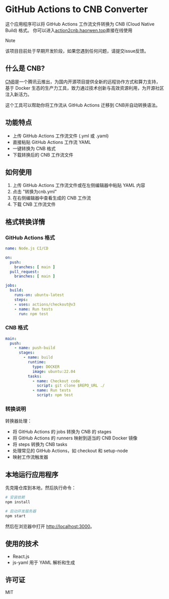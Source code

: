 # GitHub Actions to CNB Converter

这个应用程序可以将 GitHub Actions 工作流文件转换为 CNB (Cloud Native Build) 格式。
你可以进入[action2cnb.haorwen.top](https://action2cnb.haorwen.top/)直接在线使用

> [!NOTE]
> 该项目目前处于早期开发阶段，如果您遇到任何问题，请提交issue反馈。

## 什么是 CNB?
[CNB](https://docs.cnb.cool/)是一个腾讯云推出，为国内开源项目提供全新的远程协作方式和算力支持，基于 Docker 生态的生产力工具，致力通过技术创新与高效资源利用，为开源社区注入新活力。

这个工具可以帮助你将工作流从 GitHub Actions 迁移到 CNB并自动转换语法。

## 功能特点

- 上传 GitHub Actions 工作流文件 (.yml 或 .yaml)
- 直接粘贴 GitHub Actions 工作流 YAML
- 一键转换为 CNB 格式
- 下载转换后的 CNB 工作流文件

## 如何使用

1. 上传 GitHub Actions 工作流文件或在左侧编辑器中粘贴 YAML 内容
2. 点击 "转换为cnb.yml"
3. 在右侧编辑器中查看生成的 CNB 工作流
4. 下载 CNB 工作流文件

## 格式转换详情

### GitHub Actions 格式
```yaml
name: Node.js CI/CD

on:
  push:
    branches: [ main ]
  pull_request:
    branches: [ main ]

jobs:
  build:
    runs-on: ubuntu-latest
    steps:
    - uses: actions/checkout@v3
    - name: Run tests
      run: npm test
```

### CNB 格式
```yaml
main:
  push:
    - name: push-build
      stages:
        - name: build
          runtime:
            type: DOCKER
            image: ubuntu:22.04
          tasks:
            - name: Checkout code
              script: git clone $REPO_URL ./
            - name: Run tests
              script: npm test
```

### 转换说明

转换器处理：

- 将 GitHub Actions 的 jobs 转换为 CNB 的 stages
- 将 GitHub Actions 的 runners 映射到适当的 CNB Docker 镜像
- 将 steps 转换为 CNB tasks
- 处理常见的 GitHub Actions，如 checkout 和 setup-node
- 映射工作流触发器


## 本地运行应用程序
先克隆仓库到本地，然后执行命令：
```bash
# 安装依赖
npm install

# 启动开发服务器
npm start
```

然后在浏览器中打开 [http://localhost:3000](http://localhost:3000)。


## 使用的技术

- React.js
- js-yaml 用于 YAML 解析和生成

## 许可证

MIT